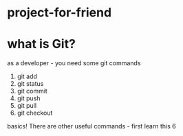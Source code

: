 # project-for-friend

# what is Git?

as a developer - you need some git commands 
1. git add 
2. git status 
3. git commit 
4. git push 
5. git pull 
6. git checkout

basics! There are other useful commands - first learn this 6
